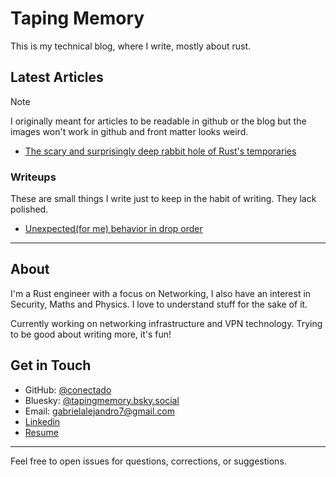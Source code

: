 # Taping Memory

This is my technical blog, where I write, mostly about rust.

## Latest Articles

> [!NOTE]
> I originally meant for articles to be readable in github or the blog but the images won't work in github and front matter looks weird.

* [The scary and surprisingly deep rabbit hole of Rust's temporaries](content/temporaries-rabbit-hole.md)

### Writeups

These are small things I write just to keep in the habit of writing. They lack polished.

* [Unexpected(for me) behavior in drop order](https://gist.github.com/conectado/25076d49734e692e51b7c5b4f2d3d7ff)

---

## About

I'm a Rust engineer with a focus on Networking, I also have an interest in Security, Maths and Physics. I love to understand stuff for the sake of it.

Currently working on networking infrastructure and VPN technology. Trying to be good about writing more, it's fun!

## Get in Touch

- GitHub: [@conectado](https://github.com/conectado)
- Bluesky: [@tapingmemory.bsky.social](https://bsky.app/profile/tapingmemory.bsky.social)
- Email: [gabrielalejandro7@gmail.com](mailto:gabrielalejandro7@gmail.com)
- [Linkedin](https://www.linkedin.com/in/gabriel-s-40186a155)
- [Resume](https://taping-memory.dev/resume)
---

Feel free to open issues for questions, corrections, or suggestions.
